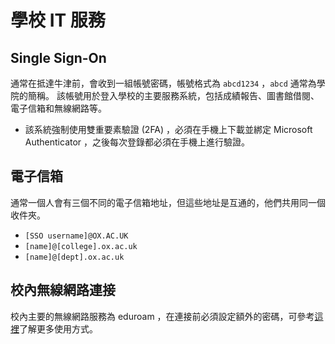 # 學校 IT 服務


## Single Sign-On
通常在抵達牛津前，會收到一組帳號密碼，帳號格式為 `abcd1234` ，`abcd` 通常為學院的簡稱。
該帳號用於登入學校的主要服務系統，包括成績報告、圖書館借閱、電子信箱和無線網路等。
* 該系統強制使用雙重要素驗證 (2FA) ，必須在手機上下載並綁定 Microsoft Authenticator ，之後每次登錄都必須在手機上進行驗證。

## 電子信箱
通常一個人會有三個不同的電子信箱地址，但這些地址是互通的，他們共用同一個收件夾。
* `[SSO username]@OX.AC.UK`
* `[name]@[college].ox.ac.uk`
* `[name]@[dept].ox.ac.uk`

## 校內無線網路連接
校內主要的無線網路服務為 eduroam ，在連接前必須設定額外的密碼，可參考[這裡](https://help.it.ox.ac.uk/how-to-connect-to-eduroam)了解更多使用方式。
